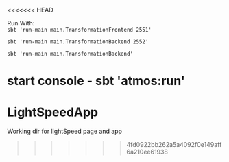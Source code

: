 <<<<<<< HEAD
 
Run With:  
 ```sbt 'run-main main.TransformationFrontend 2551'```
 
 ```sbt 'run-main main.TransformationBackend 2552'```
 
 ```sbt 'run-main main.TransformationBackend'```

 start console - sbt 'atmos:run'
=======
LightSpeedApp
=============

Working dir for lightSpeed page and app 
>>>>>>> 4fd0922bb262a5a4092f0e149aff6a210ee61938
